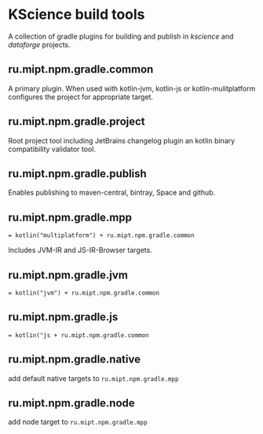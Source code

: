 # KScience build tools

A collection of gradle plugins for building and publish in *kscience* and *dataforge* projects.

## ru.mipt.npm.gradle.common
A primary plugin. When used with kotlin-jvm, kotlin-js or kotlin-mulitplatform configures the project for appropriate target.

## ru.mipt.npm.gradle.project
Root project tool including JetBrains changelog plugin an kotlin binary compatibility validator tool.

## ru.mipt.npm.gradle.publish
Enables publishing to maven-central, bintray, Space and github.

## ru.mipt.npm.gradle.mpp
`= kotlin("multiplatform") + ru.mipt.npm.gradle.common`

Includes JVM-IR and JS-IR-Browser targets.

## ru.mipt.npm.gradle.jvm
`= kotlin("jvm") + ru.mipt.npm.gradle.common`

## ru.mipt.npm.gradle.js
`= kotlin("js + ru.mipt.npm.gradle.common`

## ru.mipt.npm.gradle.native
add default native targets to `ru.mipt.npm.gradle.mpp`

## ru.mipt.npm.gradle.node
add node target to `ru.mipt.npm.gradle.mpp`
